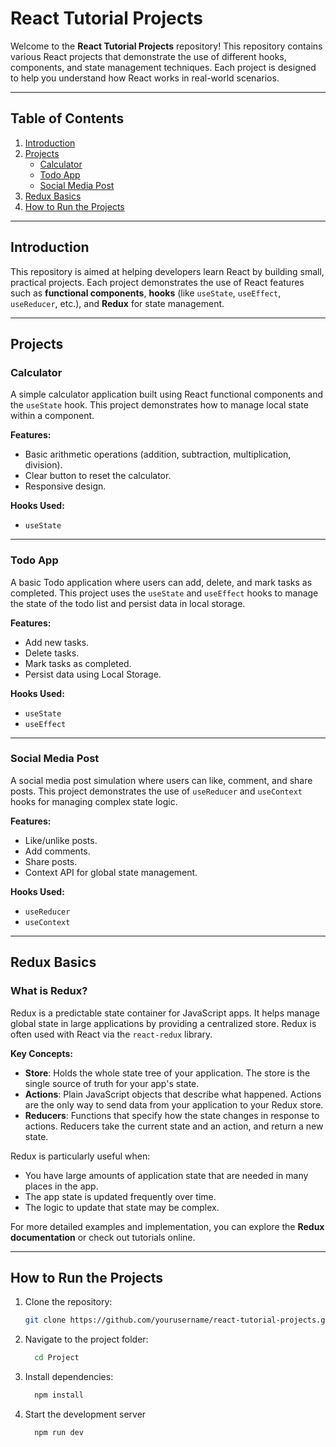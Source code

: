 # React Tutorial Projects

Welcome to the **React Tutorial Projects** repository! This repository contains various React projects that demonstrate the use of different hooks, components, and state management techniques. Each project is designed to help you understand how React works in real-world scenarios.

---

## Table of Contents

1. [Introduction](#introduction)
2. [Projects](#projects)
   - [Calculator](#calculator)
   - [Todo App](#todo-app)
   - [Social Media Post](#social-media-post)
3. [Redux Basics](#redux-basics)
4. [How to Run the Projects](#how-to-run-the-projects)

---

## Introduction

This repository is aimed at helping developers learn React by building small, practical projects. Each project demonstrates the use of React features such as **functional components**, **hooks** (like `useState`, `useEffect`, `useReducer`, etc.), and **Redux** for state management.

---

## Projects

### Calculator

A simple calculator application built using React functional components and the `useState` hook. This project demonstrates how to manage local state within a component.

**Features:**
- Basic arithmetic operations (addition, subtraction, multiplication, division).
- Clear button to reset the calculator.
- Responsive design.

**Hooks Used:**
- `useState`


---

### Todo App

A basic Todo application where users can add, delete, and mark tasks as completed. This project uses the `useState` and `useEffect` hooks to manage the state of the todo list and persist data in local storage.

**Features:**
- Add new tasks.
- Delete tasks.
- Mark tasks as completed.
- Persist data using Local Storage.

**Hooks Used:**
- `useState`
- `useEffect`


---

### Social Media Post

A social media post simulation where users can like, comment, and share posts. This project demonstrates the use of `useReducer` and `useContext` hooks for managing complex state logic.

**Features:**
- Like/unlike posts.
- Add comments.
- Share posts.
- Context API for global state management.

**Hooks Used:**
- `useReducer`
- `useContext`


---

## Redux Basics

### What is Redux?

Redux is a predictable state container for JavaScript apps. It helps manage global state in large applications by providing a centralized store. Redux is often used with React via the `react-redux` library.

**Key Concepts:**
- **Store**: Holds the whole state tree of your application. The store is the single source of truth for your app's state.
- **Actions**: Plain JavaScript objects that describe what happened. Actions are the only way to send data from your application to your Redux store.
- **Reducers**: Functions that specify how the state changes in response to actions. Reducers take the current state and an action, and return a new state.

Redux is particularly useful when:
- You have large amounts of application state that are needed in many places in the app.
- The app state is updated frequently over time.
- The logic to update that state may be complex.

For more detailed examples and implementation, you can explore the **Redux documentation** or check out tutorials online.

---

## How to Run the Projects

1. Clone the repository:
   ```bash
   git clone https://github.com/yourusername/react-tutorial-projects.git

2. Navigate to the project folder:
    ```bash
      cd Project

3. Install dependencies:
    ```bash
      npm install

4. Start the development server
     ```bash
       npm run dev

   
